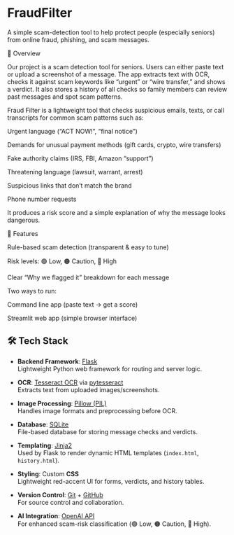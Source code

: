 ﻿# FraudFilter

A simple scam-detection tool to help protect people (especially seniors) from online fraud, phishing, and scam messages.

📖 Overview

Our project is a scam detection tool for seniors. Users can either paste text or upload a screenshot of a message. The app extracts text with OCR, checks it against scam keywords like “urgent” or “wire transfer,” and shows a verdict. It also stores a history of all checks so family members can review past messages and spot scam patterns.

Fraud Filter is a lightweight tool that checks suspicious emails, texts, or call transcripts for common scam patterns such as:

Urgent language (“ACT NOW!”, “final notice”)

Demands for unusual payment methods (gift cards, crypto, wire transfers)

Fake authority claims (IRS, FBI, Amazon “support”)

Threatening language (lawsuit, warrant, arrest)

Suspicious links that don’t match the brand

Phone number requests

It produces a risk score and a simple explanation of why the message looks dangerous.

🚀 Features

Rule-based scam detection (transparent & easy to tune)

Risk levels: 🟢 Low, 🟠 Caution, 🔴 High

Clear “Why we flagged it” breakdown for each message

Two ways to run:

Command line app (paste text → get a score)

Streamlit web app (simple browser interface)

## 🛠 Tech Stack

- **Backend Framework**: [Flask](https://flask.palletsprojects.com/)  
  Lightweight Python web framework for routing and server logic.

- **OCR**: [Tesseract OCR](https://github.com/tesseract-ocr/tesseract) via [pytesseract](https://pypi.org/project/pytesseract/)  
  Extracts text from uploaded images/screenshots.

- **Image Processing**: [Pillow (PIL)](https://python-pillow.org/)  
  Handles image formats and preprocessing before OCR.

- **Database**: [SQLite](https://www.sqlite.org/)  
  File-based database for storing message checks and verdicts.

- **Templating**: [Jinja2](https://jinja.palletsprojects.com/)  
  Used by Flask to render dynamic HTML templates (`index.html`, `history.html`).

- **Styling**: Custom **CSS**  
  Lightweight red-accent UI for forms, verdicts, and history tables.

- **Version Control**: [Git](https://git-scm.com/) + [GitHub](https://github.com/)  
  For source control and collaboration.

- **AI Integration**: [OpenAI API](https://platform.openai.com/)  
  For enhanced scam-risk classification (🟢 Low, 🟠 Caution, 🔴 High).


